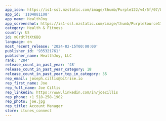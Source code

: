 ```yaml
---
app_icon: https://is1-ssl.mzstatic.com/image/thumb/Purple122/v4/5f/07/88/5f0788bc-3384-4faa-a1df-9f570508e836/AppIcon-0-0-1x_U007epad-0-0-85-220.png/1024x1024bb.png
app_id: '1104881108'
app_name: HealthJoy
app_screenshot: https://is1-ssl.mzstatic.com/image/thumb/PurpleSource116/v4/72/19/4c/72194c27-331f-a12d-1cd8-d7752cc7d5ff/d04d223a-70b0-4adf-9fe8-621e2975cff9_1.png/1242x2688bb.png
category: Health & Fitness
country: US
id: mGrdtTtXt6BQ
language: en
most_recent_release: '2024-02-15T00:00:00'
publisher_id: '935321761'
publisher_name: HealthJoy, LLC
rank: '284'
release_count_in_past_year: '48'
release_count_in_past_year_category: 18
release_count_in_past_year_top_in_category: 35
rep_email: joseph.cillis@bitrise.io
rep_first_name: Joe
rep_full_name: Joe Cillis
rep_linkedin: https://www.linkedin.com/in/joecillis
rep_phone: +1 518-258-1902
rep_photo: joe.jpg
rep_title: Account Manager
store: itunes_connect
---
```

